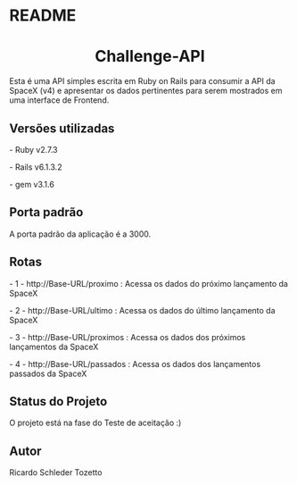 # README

<h1 align="center">Challenge-API</h1>
<p>Esta é uma API simples escrita em Ruby on Rails para consumir a API da SpaceX (v4) e apresentar os dados pertinentes para serem mostrados em uma interface de Frontend.</p>


<h2 >Versões utilizadas</h2>
<p> - Ruby v2.7.3</p>
<p> - Rails v6.1.3.2</p>
<p> - gem v3.1.6</p>

<h2 >Porta padrão</h2>
<p>A porta padrão da aplicação é a 3000.</p>


<h2 >Rotas</h2>
<p> - 1 - http://Base-URL/proximo : Acessa os dados do próximo lançamento da SpaceX</p>
<p> - 2 - http://Base-URL/ultimo : Acessa os dados do último lançamento da SpaceX</p>
<p> - 3 - http://Base-URL/proximos : Acessa os dados dos próximos lançamentos da SpaceX</p>
<p> - 4 - http://Base-URL/passados : Acessa os dados dos lançamentos passados da SpaceX</p>

<h2 >Status do Projeto</h2>
<p> O projeto está na fase do Teste de aceitação :)</p>

<h2 >Autor</h2>
<p>Ricardo Schleder Tozetto</p>



